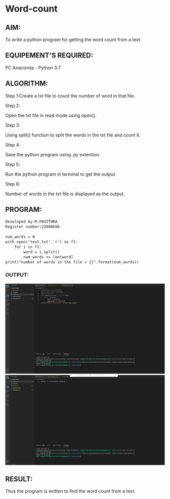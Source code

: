 # Word-count

## AIM:

To write a python program for getting the word count from a text.

## EQUIPEMENT'S REQUIRED: 

PC
Anaconda - Python 3.7

## ALGORITHM: 

Step 1:Create a txt file to count the number of word in that file.

Step 2:

Open the txt file in read mode using open().

Step 3:

Using split() function to split the words in the txt file and count it.

Step 4:

Save the python program using .py extention.

Step 5:

Run the python program in terminal to get the output.

Step 6:

Number of words in the txt file is displayed as the output.

## PROGRAM:
```
Developed by:M.PAVITHRA
Register number:22008686

num_words = 0
with open('text.txt'.'r') as f1:
    for i in f1:
        word = i.split()
        num_words += len(word)
print("number of words in the file = {}".format(num_words))        
```

### OUTPUT:

![](./word1.png)
![](./word.png)

## RESULT:

Thus the program is written to find the word count from a text.
